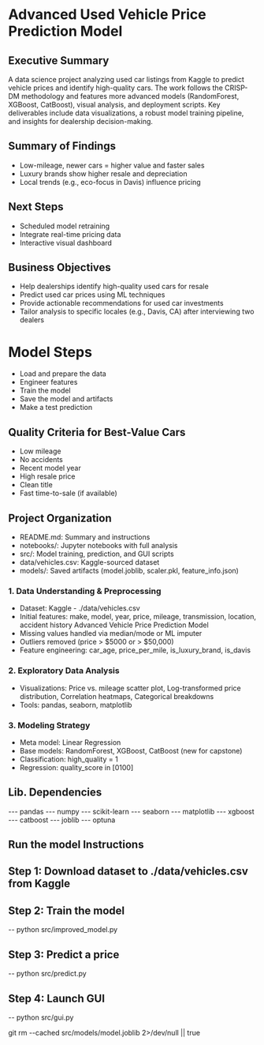 # Advanced Used Vehicle Price Prediction Model

## Executive Summary

A data science project analyzing used car listings from Kaggle to predict vehicle prices and identify
high-quality cars. The work follows the CRISP-DM methodology and features more advanced models
(RandomForest, XGBoost, CatBoost), visual analysis, and deployment scripts. 
Key deliverables include data visualizations, a robust model training pipeline, and insights for dealership decision-making.


## Summary of Findings

- Low-mileage, newer cars = higher value and faster sales
- Luxury brands show higher resale and depreciation
- Local trends (e.g., eco-focus in Davis) influence pricing

## Next Steps

- Scheduled model retraining
- Integrate real-time pricing data
- Interactive visual dashboard


## Business Objectives

- Help dealerships identify high-quality used cars for resale
- Predict used car prices using ML techniques
- Provide actionable recommendations for used car investments
- Tailor analysis to specific locales (e.g., Davis, CA) after interviewing two dealers


# Model Steps
- Load and prepare the data
- Engineer features
- Train the model
- Save the model and artifacts
- Make a test prediction


## Quality Criteria for Best-Value Cars

- Low mileage
- No accidents
- Recent model year
- High resale price
- Clean title
- Fast time-to-sale (if available)
  
## Project Organization

- README.md: Summary and instructions
- notebooks/: Jupyter notebooks with full analysis
- src/: Model training, prediction, and GUI scripts
- data/vehicles.csv: Kaggle-sourced dataset
- models/: Saved artifacts (model.joblib, scaler.pkl, feature_info.json)

### 1. Data Understanding & Preprocessing

- Dataset: Kaggle - ./data/vehicles.csv
- Initial features: make, model, year, price, mileage, transmission, location, accident history
Advanced Vehicle Price Prediction Model
- Missing values handled via median/mode or ML imputer
- Outliers removed (price > $5000 or > $50,000)
- Feature engineering: car_age, price_per_mile, is_luxury_brand, is_davis
  
### 2. Exploratory Data Analysis

- Visualizations: Price vs. mileage scatter plot, Log-transformed price distribution, Correlation heatmaps,
Categorical breakdowns
- Tools: pandas, seaborn, matplotlib

### 3. Modeling Strategy
- Meta model: Linear Regression
- Base models: RandomForest, XGBoost, CatBoost (new for capstone)
- Classification: high_quality = 1
- Regression: quality_score in [0100]
 
 
  
## Lib. Dependencies

--- pandas
--- numpy
--- scikit-learn
--- seaborn
--- matplotlib
--- xgboost
--- catboost
--- joblib
--- optuna

## Run the model Instructions

## Step 1: Download dataset to ./data/vehicles.csv from Kaggle
## Step 2: Train the model
-- python src/improved_model.py
## Step 3: Predict a price
-- python src/predict.py
## Step 4: Launch GUI
-- python src/gui.py

git rm --cached src/models/model.joblib 2>/dev/null || true